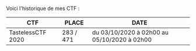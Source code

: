 Voici l'historique de mes CTF :

| CTF                               | PLACE     | DATE                                        |
|-----------------------------------|-----------|---------------------------------------------|
| TastelessCTF 2020                 | 283 / 471 | du 03/10/2020 à 02h00 au 05/10/2020 à 02h00 |
